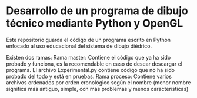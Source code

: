 # Desarrollo de un programa de dibujo técnico mediante Python y OpenGL
Este repositorio guarda el código de un programa escrito en Python enfocado al uso educacional del sistema de dibujo diédrico.

Existen dos ramas:
Rama master: Contiene el código que ya ha sido probado y funciona, es la recomendable en caso de desear descargar el programa. El archivo Experimental.py contiene código que no ha sido probado del todo y está en pruebas.
Rama proceso: Contiene varios archivos ordenados por orden cronológico según el nombre (menor nombre significa más antiguo, simple, con más problemas y menos características)
